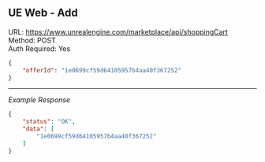 ## UE Web - Add

URL: https://www.unrealengine.com/marketplace/api/shoppingCart \
Method: POST \
Auth Required: Yes

```json
{
    "offerId": "1e0699cf59d64105957b4aa40f367252"
}
```

---

_Example Response_

```json
{
    "status": "OK",
    "data": [
        "1e0699cf59d64105957b4aa40f367252"
    ]
}
```